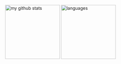 <p align="left">
  <img src="https://github-readme-stats.vercel.app/api?username=topyao&show_icons=true&theme=tokyonight" alt="my github stats" height="177px"/>
  <img src="https://github-readme-stats.vercel.app/api/top-langs/?username=topyao&layout=compact&theme=tokyonight" alt="languages" height="177px">
</p>

<!--
**topyao/topyao** is a ✨ _special_ ✨ repository because its `README.md` (this file) appears on your GitHub profile.

Here are some ideas to get you started:

- 🔭 I’m currently working on ...
- 🌱 I’m currently learning ...
- 👯 I’m looking to collaborate on ...
- 🤔 I’m looking for help with ...
- 💬 Ask me about ...
- 📫 How to reach me: ...
- 😄 Pronouns: ...
- ⚡ Fun fact: ...
-->
